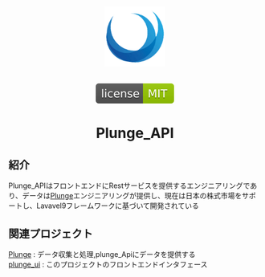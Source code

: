 <div align="center"> <a href="https://github.com/Harvey-Specter/plunge_api"> <img width="120" src="./logo_1024.png"> </a><br/><br/>

[![license](./mit_lic.svg)](LICENSE)
<h1>Plunge_API</h1>
</div>

## 紹介

Plunge_APIはフロントエンドにRestサービスを提供するエンジニアリングであり、データは[Plunge](https://github.com/Harvey-Specter/plunge)エンジニアリングが提供し、現在は日本の株式市場をサポートし、Lavavel9フレームワークに基づいて開発されている

## 関連プロジェクト
[Plunge](https://github.com/Harvey-Specter/plunge) :  データ収集と処理,plunge_Apiにデータを提供する     
[plunge_ui](https://github.com/Harvey-Specter/plunge_ui) : このプロジェクトのフロントエンドインタフェース

